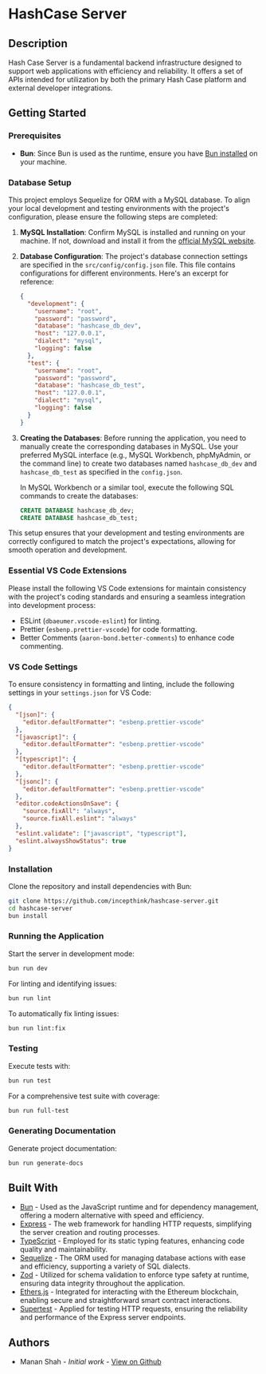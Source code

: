 # HashCase Server

## Description

Hash Case Server is a fundamental backend infrastructure designed to support web applications with efficiency and reliability. It offers a set of APIs intended for utilization by both the primary Hash Case platform and external developer integrations.

## Getting Started

### Prerequisites

- **Bun**: Since Bun is used as the runtime, ensure you have [Bun installed](https://bun.sh/) on your machine.

### Database Setup

This project employs Sequelize for ORM with a MySQL database. To align your local development and testing environments with the project's configuration, please ensure the following steps are completed:

1. **MySQL Installation**: Confirm MySQL is installed and running on your machine. If not, download and install it from the [official MySQL website](https://dev.mysql.com/downloads/mysql/).

2. **Database Configuration**: The project's database connection settings are specified in the `src/config/config.json` file. This file contains configurations for different environments. Here's an excerpt for reference:

   ```json
   {
     "development": {
       "username": "root",
       "password": "password",
       "database": "hashcase_db_dev",
       "host": "127.0.0.1",
       "dialect": "mysql",
       "logging": false
     },
     "test": {
       "username": "root",
       "password": "password",
       "database": "hashcase_db_test",
       "host": "127.0.0.1",
       "dialect": "mysql",
       "logging": false
     }
   }
   ```

3. **Creating the Databases**: Before running the application, you need to manually create the corresponding databases in MySQL. Use your preferred MySQL interface (e.g., MySQL Workbench, phpMyAdmin, or the command line) to create two databases named `hashcase_db_dev` and `hashcase_db_test` as specified in the `config.json`.

   In MySQL Workbench or a similar tool, execute the following SQL commands to create the databases:

   ```sql
   CREATE DATABASE hashcase_db_dev;
   CREATE DATABASE hashcase_db_test;
   ```

This setup ensures that your development and testing environments are correctly configured to match the project's expectations, allowing for smooth operation and development.

### Essential VS Code Extensions

Please install the following VS Code extensions for maintain consistency with the project's coding standards and ensuring a seamless integration into development process:

- ESLint (`dbaeumer.vscode-eslint`) for linting.
- Prettier (`esbenp.prettier-vscode`) for code formatting.
- Better Comments (`aaron-bond.better-comments`) to enhance code commenting.

### VS Code Settings

To ensure consistency in formatting and linting, include the following settings in your `settings.json` for VS Code:

```json
{
  "[json]": {
    "editor.defaultFormatter": "esbenp.prettier-vscode"
  },
  "[javascript]": {
    "editor.defaultFormatter": "esbenp.prettier-vscode"
  },
  "[typescript]": {
    "editor.defaultFormatter": "esbenp.prettier-vscode"
  },
  "[jsonc]": {
    "editor.defaultFormatter": "esbenp.prettier-vscode"
  },
  "editor.codeActionsOnSave": {
    "source.fixAll": "always",
    "source.fixAll.eslint": "always"
  },
  "eslint.validate": ["javascript", "typescript"],
  "eslint.alwaysShowStatus": true
}
```

### Installation

Clone the repository and install dependencies with Bun:

```bash
git clone https://github.com/incepthink/hashcase-server.git
cd hashcase-server
bun install
```

### Running the Application

Start the server in development mode:

```bash
bun run dev
```

For linting and identifying issues:

```bash
bun run lint
```

To automatically fix linting issues:

```bash
bun run lint:fix
```

### Testing

Execute tests with:

```bash
bun run test
```

For a comprehensive test suite with coverage:

```bash
bun run full-test
```

### Generating Documentation

Generate project documentation:

```bash
bun run generate-docs
```

## Built With

- [Bun](https://bun.sh/) - Used as the JavaScript runtime and for dependency management, offering a modern alternative with speed and efficiency.
- [Express](https://expressjs.com/) - The web framework for handling HTTP requests, simplifying the server creation and routing processes.
- [TypeScript](https://www.typescriptlang.org/) - Employed for its static typing features, enhancing code quality and maintainability.
- [Sequelize](https://sequelize.org/) - The ORM used for managing database actions with ease and efficiency, supporting a variety of SQL dialects.
- [Zod](https://github.com/colinhacks/zod) - Utilized for schema validation to enforce type safety at runtime, ensuring data integrity throughout the application.
- [Ethers.js](https://docs.ethers.io/v6/) - Integrated for interacting with the Ethereum blockchain, enabling secure and straightforward smart contract interactions.
- [Supertest](https://www.npmjs.com/package/supertest) - Applied for testing HTTP requests, ensuring the reliability and performance of the Express server endpoints.

## Authors

- Manan Shah - _Initial work_ - [View on Github](https://github.com/manan-m-shah)
